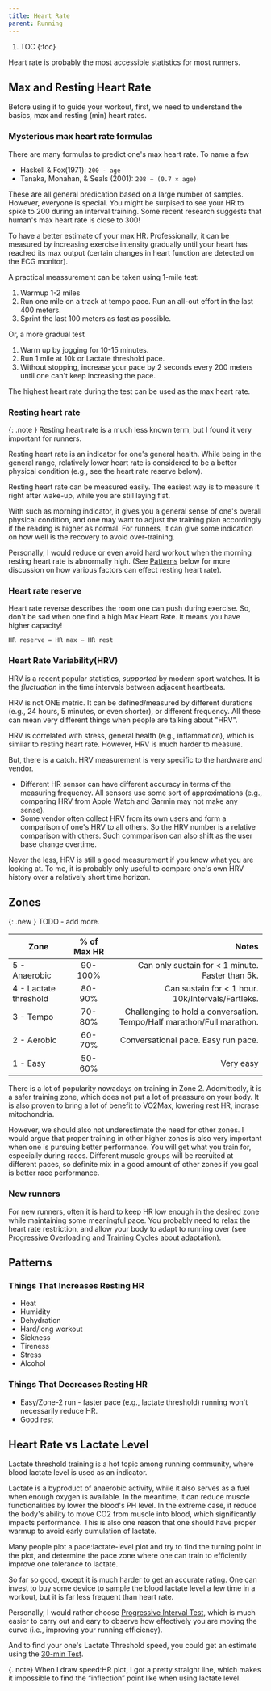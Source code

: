 ```yaml
---
title: Heart Rate
parent: Running
---
```


1. TOC
{:toc}

Heart rate is probably the most accessible statistics for most runners.

## Max and Resting Heart Rate

Before using it to guide your workout, first, we need to understand the basics, max and resting (min) heart rates.

### Mysterious max heart rate formulas

There are many formulas to predict one's max heart rate. To name a few

* Haskell & Fox(1971): `200 - age`
* Tanaka, Monahan, & Seals (2001): `208 − (0.7 × age)`

These are all general predication based on a large number of samples. However, everyone is special. You might be surpised to see your HR to spike to 200 during an interval training. Some recent research suggests that human's max heart rate is close to 300!

To have a better estimate of your max HR. Professionally, it can be measured by increasing exercise intensity gradually until your heart has reached its max output (certain changes in heart function are detected on the ECG monitor).

A practical meassurement can be taken using 1-mile test:

1. Warmup 1-2 miles
1. Run one mile on a track at tempo pace. Run an all-out effort in the last 400 meters.
1. Sprint the last 100 meters as fast as possible.

Or, a more gradual test

1. Warm up by jogging for 10-15 minutes.
1. Run 1 mile at 10k or Lactate threshold pace.
1. Without stopping, increase your pace by 2 seconds every 200 meters until one can't keep increasing the pace.

The highest heart rate during the test can be used as the max heart rate.

### Resting heart rate

{: .note }
Resting heart rate is a much less known term, but I found it very important for runners.

Resting heart rate is an indicator for one's general health. While being in the general range, relatively lower heart rate is considered to be a better physical condition (e.g., see the heart rate reserve below).

Resting heart rate can be measured easily. The easiest way is to measure it right after wake-up, while you are still laying flat.

With such as morning indicator, it gives you a general sense of one's overall physical condition, and one may want to adjust the training plan accordingly if the reading is higher as normal. For runners, it can give some indication on how well is the recovery to avoid over-training.

Personally, I would reduce or even avoid hard workout when the morning resting heart rate is abnormally high. (See [Patterns](#patterns) below for more discussion on how various factors can effect resting heart rate).

### Heart rate reserve

Heart rate reverse describes the room one can push during exercise. So, don't be sad when one find a high Max Heart Rate. It means you have higher capacity!

```text
HR reserve = HR max − HR rest
```

### Heart Rate Variability(HRV)

HRV is a recent popular statistics, *supported* by modern sport watches. It is the *fluctuation* in the time intervals between adjacent heartbeats.

HRV is not ONE metric. It can be defined/measured by different durations (e.g., 24 hours, 5 minutes, or even shorter), or different frequency. All these can mean very different things when people are talking about "HRV".

HRV is correlated with stress, general health (e.g., inflammation), which is similar to resting heart rate. However, HRV is much harder to measure.

But, there is a catch. HRV measurement is very specific to the hardware and vendor.

* Different HR sensor can have different accuracy in terms of the measuring frequency. All sensors use some sort of approximations (e.g., comparing HRV from Apple Watch and Garmin may not make any sense).
* Some vendor often collect HRV from its own users and form a comparison of one's HRV to all others. So the HRV number is a relative comparison with others. Such commparison can also shift as the user base change overtime.

Never the less, HRV is still a good measurement if you know what you are looking at. To me, it is probably only useful to compare one's own HRV history over a relatively short time horizon.

## Zones

{: .new }
TODO - add more.

| Zone     |      % of Max HR      |  Notes |
|----------|:---------------------:|------:|
| 5 - Anaerobic |  90-100% | Can only sustain for < 1 minute. Faster than 5k. |
| 4 - Lactate threshold |   80-90%   |   Can sustain for < 1 hour. 10k/Intervals/Fartleks. |
| 3 - Tempo | 70-80% |  Challenging to hold a conversation. Tempo/Half marathon/Full marathon.  |
| 2 - Aerobic | 60-70% |    Conversational pace. Easy run pace. |
| 1 - Easy | 50-60% |    Very easy |

There is a lot of popularity nowadays on training in Zone 2. Addmittedly, it is a safer training zone, which does not put a lot of preassure on your body. It is also proven to bring a lot of benefit to VO2Max, lowering rest HR, incrase mitochondria.

However, we should also not underestimate the need for other zones. I would argue that proper training in other higher zones is also very important when one is pursuing better performance. You will get what you train for, especially during races. Different muscle groups will be recruited at different paces, so definite mix in a good amount of other zones if you goal is better race performance.

### New runners

For new runners, often it is  hard to keep HR low enough in the desired zone while maintaining some meaningful pace. You probably need to relax the heart rate restriction, and allow your body to adapt to running over (see [Progressive Overloading](../training_plan_design/#progressive-overloading) and [Training Cycles](../training_plan_design/#cycles) about adaptation).

## Patterns

### Things That Increases Resting HR

* Heat
* Humidity
* Dehydration
* Hard/long workout
* Sickness
* Tireness
* Stress
* Alcohol

### Things That Decreases Resting HR

* Easy/Zone-2 run - faster pace (e.g., lactate threshold) running won't necessarily reduce HR.
* Good rest

## Heart Rate vs Lactate Level

Lactate threshold training is a hot topic among running community, where blood lactate level is used as an indicator.

Lactate is a byproduct of anaerobic activity, while it also serves as a fuel when enough oxygen is available. In the meantime, it can reduce muscle functionalities by lower the blood's PH level. In the extreme case, it reduce the body's ability to move CO2 from muscle into blood, which significantly impacts performance. This is also one reason that one should have proper warmup to avoid early cumulation of lactate.

Many people plot a pace:lactate-level plot and try to find the turning point in the plot, and determine the pace zone where one can train to efficiently improve one tolerance to lactate.

So far so good, except it is much harder to get an accurate rating. One can invest to buy some device to sample the blood lactate level a few time in a workout, but it is far less frequent than heart rate.

Personally, I would rather choose [Progressive Interval Test](../testing/#progressive-interval-test), which is much easier to carry out and eary to observe how effectively you are moving the curve (i.e., improving your running efficiency).

And to find your one's Lactate Threshold speed, you could get an estimate using the [30-min Test](../testing/#30-min-test).

{. note}
When I draw speed:HR plot, I got a pretty straight line, which makes it impossible to find the “inflection” point like when using lactate level.